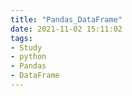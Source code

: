 ```yaml
---
title: "Pandas_DataFrame"
date: 2021-11-02 15:11:02
tags: 
- Study 
- python
- Pandas
- DataFrame
---
```



